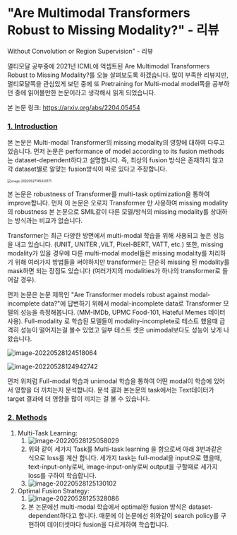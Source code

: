 # "Are Multimodal Transformers Robust to Missing Modality?" - 리뷰
Without Convolution or Region Supervision" - 리뷰

멀티모달 공부중에 2021년 ICML에 억셉트된 Are Multimodal Transformers Robust to Missing Modality?를 오늘 살펴보도록 하겠습니다. 많이 부족한 리뷰지만, 멀티모달쪽을 관심있게 보던 중에 또 Pretraining for Multi-modal model쪽을 공부하던 중에 읽어볼만한 논문이라고 생각해서 읽게 되었습니다.

본 논문 링크: https://arxiv.org/abs/2204.05454

### <u>1. Introduction</u>

본 논문은 Multi-modal Transformer의 missing modality의 영향에 대하여 다루고 있습니다. 먼저 논문은 performance of model according to its fusion methods는 dataset-dependent하다고 설명합니다. 즉, 최상의 fusion 방식은 존재하지 않고 각 dataset별로 알맞는 fusion방식이 따로 있다고 주장합니다.

<img src="C:\Users\kwanl\AppData\Roaming\Typora\typora-user-images\image-20220527145420171.png" alt="image-20220527145420171" style="zoom:50%;" />

본 논문은 robustness of Transformer를 multi-task optimization을 통하여 improve합니다. 먼저 이 논문은 오로지 Transformer 만 사용하여 missing modality 의 robustness 본 논문으로 SMIL같이 다른 모델/방식의 missing modality를 상대하는 방식과는 비교가 없습니다.

Transformer는 최근 다양한 방면에서 multi-modal 학습을 위해 사용되고 높은 성능을 내고 있습니다. (UNIT, UNITER ,ViLT, Pixel-BERT, VATT, etc.) 또한, missing modality가 있을 경우에 다른 multi-modal model들은 missing modality를 처리하기 위해 여러가지 방법들을 써야하지만 transformer는 단순히 missing 된 modality를 mask하면 되는 장점도 있습니다 (여러가지의 modalities가 하나의 transformer로 들어갈 경우). 

먼저 논문은 논문 제목인 "Are Transformer models robust against modal-incomplete data?"에 답변하기 위해서 modal-incomplete data로 Transformer 모델의 성능을 측정해봅니다. (MM-IMDb, UPMC Food-101, Hateful Memes 데이터 사용). Full-modality 로 학습된 모델들이 modality-incomplete로 테스트 했을때 급격히 성능이 떨어지는걸 볼수 있었고 일부 테스트 셋은 unimodal보다도 성능이 낮게 나왔습니다.

![image-20220528124518064](C:\Users\kwanl\AppData\Roaming\Typora\typora-user-images\image-20220528124518064.png)

![image-20220528124942742](C:\Users\kwanl\AppData\Roaming\Typora\typora-user-images\image-20220528124942742.png)

먼저 위처럼 Full-modal 학습과 unimodal 학습을 통하여 어떤 modal이 학습에 있어서 영향을 더 끼치는지 분석합니다. 분석 결과 본논문의 task에서는 Text데이터가 target 결과에 더 영향을 많이 끼치는 걸 볼 수 있습니다.



### <u>2. Methods</u>

1. Multi-Task Learning:
   1. ![image-20220528125058029](C:\Users\kwanl\AppData\Roaming\Typora\typora-user-images\image-20220528125058029.png)
   2. 위와 같이 세가지 Task를 Multi-task learning 을 함으로써 아래 3번과같은 식으로 loss를 계산 합니다. 세가지 task는 full-modal을 input으로 했을때, text-input-only로써, image-input-only로써 output을 구할때로 세가지 loss를 구하여 학습합니다.
   3. ![image-20220528125130102](C:\Users\kwanl\AppData\Roaming\Typora\typora-user-images\image-20220528125130102.png)
2. Optimal Fusion Strategy:
   1. ![image-20220528125328086](C:\Users\kwanl\AppData\Roaming\Typora\typora-user-images\image-20220528125328086.png)
   2. 본 논문에선 multi-modal 학습에서 optimal한 fusion 방식은 dataset-dependent하다고 합니다. 때문에 이 논문에선 위와같이 search policy를 구현하여 데이터셋마다 fusion을 다르게하여 학습합니다.







